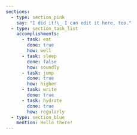 ```yaml
---
sections:
  - type: section_pink
    say: "I did it!\_ I can edit it here, too."
  - type: section_task_list
    accomplishments:
      - task: eat
        done: true
        how: well
      - task: sleep
        done: false
        how: soundly
      - task: jump
        done: true
        how: higher
      - task: write
        done: true
      - task: hydrate
        done: true
        how: regularly
  - type: section_blue
    mention: Hello there!
---
```


